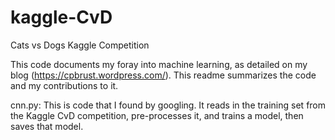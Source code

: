 # kaggle-CvD
Cats vs Dogs Kaggle Competition

This code documents my foray into machine learning, as detailed on my blog (https://cpbrust.wordpress.com/). This readme summarizes the code and my contributions to it.

cnn.py:
This is code that I found by googling. It reads in the training set from the Kaggle CvD competition, pre-processes it, and trains a model, then saves that model.

